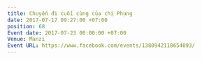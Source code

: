 ```yaml
---
title: Chuyến đi cuối cùng của chị Phụng
date: 2017-07-17 09:27:00 +07:00
position: 68
Event date: 2017-07-23 00:00:00 +07:00
Venue: Manzi
Event URL: https://www.facebook.com/events/1380942118654093/
---
```


